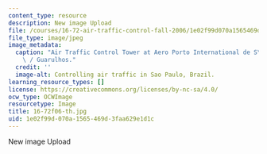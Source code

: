 ```yaml
---
content_type: resource
description: New image Upload
file: /courses/16-72-air-traffic-control-fall-2006/1e02f99d070a1565469d3faa629e1d1c_16-72f06-th.jpg
file_type: image/jpeg
image_metadata:
  caption: "Air Traffic Control Tower at Aero Porto International de S\xE3o Paulo\
    \ / Guarulhos."
  credit: ''
  image-alt: Controlling air traffic in Sao Paulo, Brazil.
learning_resource_types: []
license: https://creativecommons.org/licenses/by-nc-sa/4.0/
ocw_type: OCWImage
resourcetype: Image
title: 16-72f06-th.jpg
uid: 1e02f99d-070a-1565-469d-3faa629e1d1c
---
```

New image Upload